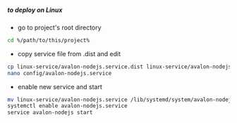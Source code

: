 ##### to deploy on **Linux**
* go to project's root directory
```bash
cd %/path/to/this/project%
```

* copy service file from .dist and edit
```bash
cp linux-service/avalon-nodejs.service.dist linux-service/avalon-nodejs.service
nano config/avalon-nodejs.service
```

* enable new service and start
```bash
mv linux-service/avalon-nodejs.service /lib/systemd/system/avalon-nodejs.service
systemctl enable avalon-nodejs.service
service avalon-nodejs start
```
